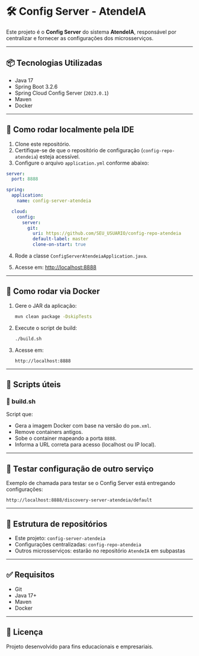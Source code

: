# 🛠️ Config Server - AtendeIA

Este projeto é o **Config Server** do sistema **AtendeIA**, responsável por centralizar e fornecer as configurações dos microsserviços.

---

## 📦 Tecnologias Utilizadas

- Java 17
- Spring Boot 3.2.6
- Spring Cloud Config Server (`2023.0.1`)
- Maven
- Docker

---

## 🧪 Como rodar localmente pela IDE

1. Clone este repositório.
2. Certifique-se de que o repositório de configuração (`config-repo-atendeia`) esteja acessível.
3. Configure o arquivo `application.yml` conforme abaixo:

```yaml
server:
  port: 8888

spring:
  application:
    name: config-server-atendeia

  cloud:
    config:
      server:
        git:
          uri: https://github.com/SEU_USUARIO/config-repo-atendeia
          default-label: master
          clone-on-start: true
```

4. Rode a classe `ConfigServerAtendeiaApplication.java`.

5. Acesse em: [http://localhost:8888](http://localhost:8888)

---

## 🐳 Como rodar via Docker

1. Gere o JAR da aplicação:
   ```bash
   mvn clean package -DskipTests
   ```

2. Execute o script de build:
   ```bash
   ./build.sh
   ```

3. Acesse em:
   ```
   http://localhost:8888
   ```

---

## 🧰 Scripts úteis

### 🔨 build.sh

Script que:

- Gera a imagem Docker com base na versão do `pom.xml`.
- Remove containers antigos.
- Sobe o container mapeando a porta `8888`.
- Informa a URL correta para acesso (localhost ou IP local).

---

## 🧪 Testar configuração de outro serviço

Exemplo de chamada para testar se o Config Server está entregando configurações:

```
http://localhost:8888/discovery-server-atendeia/default
```

---

## 📁 Estrutura de repositórios

- Este projeto: `config-server-atendeia`
- Configurações centralizadas: `config-repo-atendeia`
- Outros microsserviços: estarão no repositório `AtendeIA` em subpastas

---

## ✅ Requisitos

- Git
- Java 17+
- Maven
- Docker

---

## 🧾 Licença

Projeto desenvolvido para fins educacionais e empresariais.
